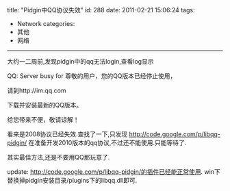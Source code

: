 title: "Pidgin中QQ协议失效"
id: 288
date: 2011-02-21 15:06:24
tags: 
- Network
categories: 
- 其他
- 网络
---

大约一二周前,发现pidgin中的qq无法login,查看log显示

QQ: Server busy for 尊敬的用户，您的QQ版本已经停止使用，

请到http://im.qq.com

下载并安装最新的QQ版本。

给您带来不便，敬请谅解！

看来是2008协议已经失效.查找了一下,只发现
http://code.google.com/p/libqq-pidgin/
在准备开发2010版本的qq协议,不过还不能使用.只能等待了.

其实最佳方法,还是不要用QQ那玩意了.

update:
http://code.google.com/p/libqq-pidgin/的插件已经能正常使用. win下替换掉pidgin安装目录/plugins下的libqq.dll即可. 
